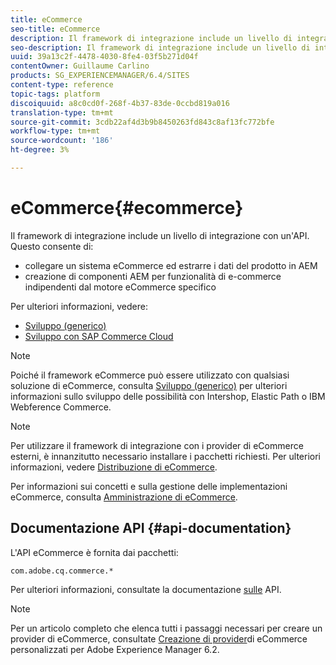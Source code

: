 ```yaml
---
title: eCommerce
seo-title: eCommerce
description: Il framework di integrazione include un livello di integrazione con un'API
seo-description: Il framework di integrazione include un livello di integrazione con un'API
uuid: 39a13c2f-4478-4030-8fe4-03f5b271d04f
contentOwner: Guillaume Carlino
products: SG_EXPERIENCEMANAGER/6.4/SITES
content-type: reference
topic-tags: platform
discoiquuid: a8c0cd0f-268f-4b37-83de-0ccbd819a016
translation-type: tm+mt
source-git-commit: 3cdb22af4d3b9b8450263fd843c8af13fc772bfe
workflow-type: tm+mt
source-wordcount: '186'
ht-degree: 3%

---
```



# eCommerce{#ecommerce}

Il framework di integrazione include un livello di integrazione con un&#39;API. Questo consente di:

* collegare un sistema eCommerce ed estrarre i dati del prodotto in AEM
* creazione di componenti AEM per funzionalità di e-commerce indipendenti dal motore eCommerce specifico

Per ulteriori informazioni, vedere:

* [Sviluppo (generico)](/help/sites-developing/generic.md)
* [Sviluppo con SAP Commerce Cloud](/help/sites-developing/sap-commerce-cloud.md)

>[!NOTE]
>
>Poiché il framework eCommerce può essere utilizzato con qualsiasi soluzione di eCommerce, consulta [Sviluppo (generico)](/help/sites-developing/generic.md) per ulteriori informazioni sullo sviluppo delle possibilità con Intershop, Elastic Path o IBM Webference Commerce.

>[!NOTE]
>
>Per utilizzare il framework di integrazione con i provider di eCommerce esterni, è innanzitutto necessario installare i pacchetti richiesti. Per ulteriori informazioni, vedere [Distribuzione di eCommerce](/help/sites-deploying/ecommerce.md).
>
>Per informazioni sui concetti e sulla gestione delle implementazioni eCommerce, consulta [Amministrazione di eCommerce](/help/sites-administering/ecommerce.md).

## Documentazione API {#api-documentation}

L&#39;API eCommerce è fornita dai pacchetti:

`com.adobe.cq.commerce.*`

Per ulteriori informazioni, consultate la documentazione [sulle](https://helpx.adobe.com/experience-manager/6-4/sites/developing/using/reference-materials/javadoc/index.html) API.

>[!NOTE]
>
>Per un articolo completo che elenca tutti i passaggi necessari per creare un provider di eCommerce, consultate [Creazione di provider](https://helpx.adobe.com/experience-manager/using/ecommerce62.html)di eCommerce personalizzati per Adobe Experience Manager 6.2.


